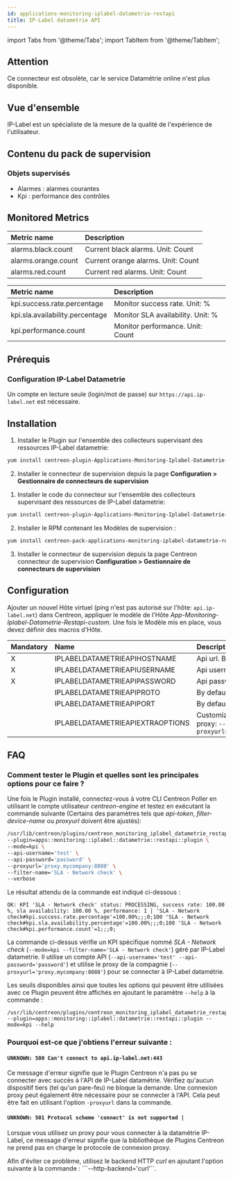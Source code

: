 ```yaml
---
id: applications-monitoring-iplabel-datametrie-restapi
title: IP-Label datametrie API
---
```

import Tabs from '@theme/Tabs';
import TabItem from '@theme/TabItem';

## Attention

Ce connecteur est obsolète, car le service Datamétrie 
online n'est plus disponible.

## Vue d'ensemble

IP-Label est un spécialiste de la mesure de la qualité de l'expérience de l'utilisateur.

## Contenu du pack de supervision

### Objets supervisés

* Alarmes : alarmes courantes
* Kpi : performance des contrôles

## Monitored Metrics 

<Tabs groupId="sync">
<TabItem value="Alarms" label="Alarms">

| Metric name                              | Description                                          |
| :--------------------------------------- | :--------------------------------------------------- |
| alarms.black.count                       | Current black alarms. Unit: Count                    |
| alarms.orange.count                      | Current orange alarms. Unit: Count                   |
| alarms.red.count                         | Current red alarms. Unit: Count                      |

</TabItem>
<TabItem value="Kpi" label="Kpi">

| Metric name                     | Description                                          |
| :------------------------------ | :--------------------------------------------------- |
| kpi.success.rate.percentage     | Monitor success rate. Unit: %                        |
| kpi.sla.availability.percentage | Monitor SLA availability. Unit: %                    |
| kpi.performance.count           | Monitor performance. Unit: Count                     |

</TabItem>
</Tabs>

## Prérequis

### Configuration IP-Label Datametrie

Un compte en lecture seule (login/mot de passe) sur ```https://api.ip-label.net``` est nécessaire. 

## Installation 

<Tabs groupId="sync">
<TabItem value="Online License" label="Online License">

1. Installer le Plugin sur l'ensemble des collecteurs supervisant des ressources IP-Label datametrie:

```bash
yum install centreon-plugin-Applications-Monitoring-Iplabel-Datametrie-Restapi
```

2. Installer le connecteur de supervision depuis la page **Configuration > Gestionnaire de connecteurs de supervision**

</TabItem>
<TabItem value="Offline License" label="Offline License">

1. Installer le code du connecteur sur l'ensemble des collecteurs supervisant des ressources de IP-Label datametrie:

```bash
yum install centreon-plugin-Applications-Monitoring-Iplabel-Datametrie-Restapi
```

2. Installer le RPM contenant les Modèles de supervision :

```bash
yum install centreon-pack-applications-monitoring-iplabel-datametrie-restapi
```

3. Installer le connecteur de supervision depuis la page Centreon connecteur de supervision **Configuration > Gestionnaire de connecteurs de supervision**

</TabItem>
</Tabs>

## Configuration

Ajouter un nouvel Hôte virtuel (ping n'est pas autorisé sur l'hôte: ```api.ip-label.net```) dans Centreon, appliquer le modèle de l'Hôte *App-Monitoring-Iplabel-Datametrie-Restapi-custom*. Une fois le Modèle mis en place, vous devez définir des macros d'Hôte. 

| Mandatory   | Name                             | Description                                                                                                              |
| :---------- | :------------------------------- | :----------------------------------------------------------------------------------------------------------------------- |
| X           | IPLABELDATAMETRIEAPIHOSTNAME     | Api url. By default: ```api.ip-label.net```                                                                              |
| X           | IPLABELDATAMETRIEAPIUSERNAME     | Api username account                                                                                                     |
| X           | IPLABELDATAMETRIEAPIPASSWORD     | Api password account                                                                                                     |
|             | IPLABELDATAMETRIEAPIPROTO        | By default: ```https```                                                                                                  |
|             | IPLABELDATAMETRIEAPIPORT         | By default: ```443```                                                                                                    |
|             | IPLABELDATAMETRIEAPIEXTRAOPTIONS | Customize it with your own if needed. E.g. proxy: ```--http-backend=curl --proxyurl='https://proxy.mycompany:3128'```    |

## FAQ

### Comment tester le Plugin et quelles sont les principales options pour ce faire ?

Une fois le Plugin installé, connectez-vous à votre CLI Centreon Poller en utilisant le compte utilisateur *centreon-engine* 
et testez en exécutant la commande suivante (Certains des paramètres tels que *api-token*, *filter-device-name* ou *proxyurl* doivent être ajustés):

```bash
/usr/lib/centreon/plugins/centreon_monitoring_iplabel_datametrie_restapi.pl \
--plugin=apps::monitoring::iplabel::datametrie::restapi::plugin \
--mode=kpi \
--api-username='test' \
--api-password='password' \
--proxyurl='proxy.mycompany:8080' \
--filter-name='SLA - Network check' \
--verbose
```

Le résultat attendu de la commande est indiqué ci-dessous :

```
OK: KPI 'SLA - Network check' status: PROCESSING, success rate: 100.00 %, sla availability: 100.00 %, performance: 1 | 'SLA - Network check#kpi.success.rate.percentage'=100.00%;;;0;100 'SLA - Network check#kpi.sla.availability.percentage'=100.00%;;;0;100 'SLA - Network check#kpi.performance.count'=1;;;0;
```

La commande ci-dessus vérifie un KPI spécifique nommé *SLA - Network check* (```--mode=kpi --filter-name='SLA - Network check'```) géré par IP-Label datametrie.
Il utilise un compte API (```--api-username='test' --api-password='password'```) et utilise le proxy de la compagnie (```--proxyurl='proxy.mycompany:8080'```) pour se connecter à IP-Label datamétrie.

Les seuils disponibles ainsi que toutes les options qui peuvent être utilisées avec ce Plugin 
peuvent être affichés en ajoutant le paramètre ```--help``` à la commande :

```
/usr/lib/centreon/plugins/centreon_monitoring_iplabel_datametrie_restapi.pl --plugin=apps::monitoring::iplabel::datametrie::restapi::plugin --mode=kpi --help
```

### Pourquoi est-ce que j'obtiens l'erreur suivante : 

#### ```UNKNOWN: 500 Can't connect to api.ip-label.net:443```

Ce message d'erreur signifie que le Plugin Centreon n'a pas pu se connecter avec succès à l'API de IP-Label datamétrie.
Vérifiez qu'aucun dispositif tiers (tel qu'un pare-feu) ne bloque la demande.
Une connexion proxy peut également être nécessaire pour se connecter à l'API. Cela peut être fait en utilisant l'option ```-proxyurl``` dans la commande.

#### ```UNKNOWN: 501 Protocol scheme 'connect' is not supported |``` 

Lorsque vous utilisez un proxy pour vous connecter à la datamétrie IP-Label, ce message d'erreur signifie que la bibliothèque de Plugins Centreon ne prend pas en charge 
le protocole de connexion proxy.

Afin d'éviter ce problème, utilisez le backend HTTP *curl* en ajoutant l'option suivante à la commande : ```--http-backend='curl'``.
